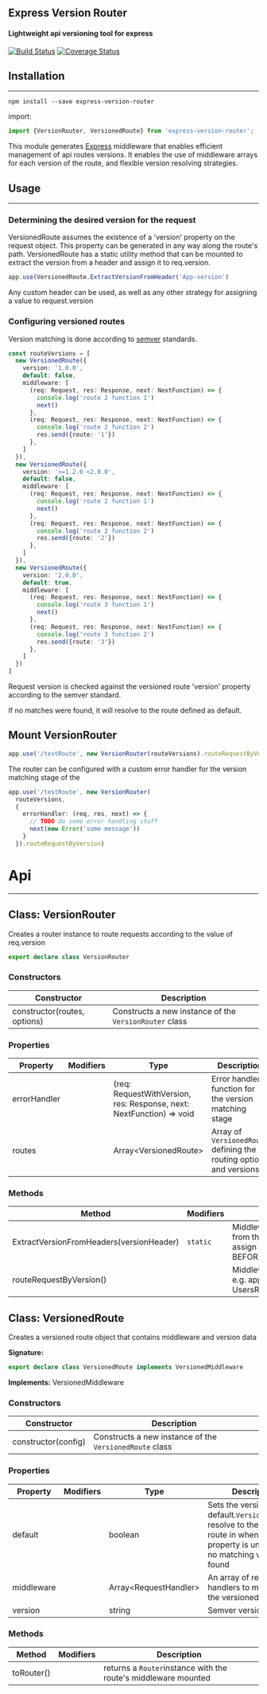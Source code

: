 ## Express Version Router
#### Lightweight api versioning tool for express
[![Build Status](https://travis-ci.org/roiperlman/express-version-router.svg?branch=master)](https://travis-ci.org/roiperlman/express-version-router)
[![Coverage Status](https://coveralls.io/repos/github/roiperlman/express-version-router/badge.svg?branch=master)](https://coveralls.io/github/roiperlman/express-version-router?branch=master)
## Installation
***
```
npm install --save express-version-router
```

 import:
```typescript
import {VersionRouter, VersionedRoute} from 'express-version-router';
```

This module generates [Express](https://www.npmjs.com/package/express) middleware that enables efficient management of api routes versions.
It enables the use of middleware arrays for each version of the route, and flexible version resolving strategies. 

## Usage
***
### Determining the desired version for the request
VersionedRoute assumes the existence of a 'version' property on the request object.
This property can be generated in any way along the route's path. 
VersionedRoute has a static utility method that can be mounted to extract the version from a header and assign it to req.version.

```typescript
app.use(VersionedRoute.ExtractVersionFromHeader('App-version')
```

Any custom header can be used, as well as any other strategy for assigning a value to request.version

### Configuring versioned routes
Version matching is done according to [semver](https://www.npmjs.com/package/semver) standards.

```typescript
const routeVersions = [
  new VersionedRoute({
    version: '1.0.0',
    default: false,
    middleware: [
      (req: Request, res: Response, next: NextFunction) => {
        console.log('route 2 function 1')
        next()
      },
      (req: Request, res: Response, next: NextFunction) => {
        console.log('route 2 function 2')
        res.send({route: '1'})
      },
    ]
  }),
  new VersionedRoute({
    version: '>=1.2.0 <2.0.0',
    default: false,
    middleware: [
      (req: Request, res: Response, next: NextFunction) => {
        console.log('route 2 function 1')
        next()
      },
      (req: Request, res: Response, next: NextFunction) => {
        console.log('route 2 function 2')
        res.send({route: '2'})
      },
    ]
  }),
  new VersionedRoute({
    version: '2.0.0',
    default: true,
    middleware: [
      (req: Request, res: Response, next: NextFunction) => {
        console.log('route 3 function 1')
        next()
      },
      (req: Request, res: Response, next: NextFunction) => {
        console.log('route 3 function 2')
        res.send({route: '3'})
      },
    ]
  })
]
```

Request version is checked against the versioned route 'version' property according to the semver standard.

If no matches were found, it will resolve to the route defined as default.

## Mount VersionRouter
```typescript
app.use('/testRoute', new VersionRouter(routeVersions).routeRequestByVersion)
```
The router can be configured with a custom error handler for the version matching stage of the
```typescript
app.use('/testRoute', new VersionRouter(
  routeVersions,
  {
    errorHandler: (req, res, next) => {
      // TODO do some error handling stuff
      next(new Error('some message'))
    }
  }).routeRequestByVersion)
```

# Api
***
## Class: VersionRouter
Creates a router instance to route requests according to the value of req.version

```typescript
export declare class VersionRouter
```

### Constructors

|  Constructor | Description |
|  --- | --- | 
|  constructor(routes, options) |  Constructs a new instance of the <code>VersionRouter</code> class |

### Properties

|  Property | Modifiers | Type | Description |
|  --- | --- | --- | --- |
|  errorHandler | |(req: RequestWithVersion<!-- -->, res: Response, next: NextFunction) =&gt; void |  Error handler function for the version matching stage    |
|  routes | |Array&lt;VersionedRoute<!-- -->&gt;  |  Array of <code>VersionedRoute</code> defining the routing options and versions |  

### Methods

|  Method | Modifiers | Description |
|  --- | --- | --- |
|  ExtractVersionFromHeaders(versionHeader) | <code>static</code> | Middleware for extracting the version from the said request header and assign it to req.version Mount it once BEFORE all versioned routes |
|  routeRequestByVersion()|  | Middleware to mount on the route path e.g. app.use('/api/users', UsersRoutes.routeRequestByVersion()) |

## Class: VersionedRoute
Creates a versioned route object that contains middleware and version data

<b>Signature:</b>

```typescript
export declare class VersionedRoute implements VersionedMiddleware 
```
<b>Implements:</b> VersionedMiddleware

### Constructors

|  Constructor | Description |
|  --- | --- |
|  constructor(config) |   Constructs a new instance of the <code>VersionedRoute</code> class |

### Properties

|  Property | Modifiers | Type | Description |
|  --- | --- | --- | --- |
|  default |  | boolean | Sets the version as default.<code>VersionRouter</code>will resolve to the default route in when version property is undefined or no matching version was found  |
|  middleware |  | Array&lt;RequestHandler>| An array of request handlers to mount on the versioned route |
|  version |  | string | Semver version number  |

### Methods

|  Method | Modifiers | Description |
|  --- | --- | --- |
|  toRouter() |  | returns a <code>Router</code>instance with the route's middleware mounted |


